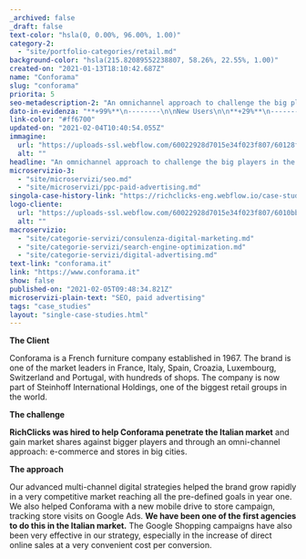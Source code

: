 ```yaml
---
_archived: false
_draft: false
text-color: "hsla(0, 0.00%, 96.00%, 1.00)"
category-2:
  - "site/portfolio-categories/retail.md"
background-color: "hsla(215.82089552238807, 58.26%, 22.55%, 1.00)"
created-on: "2021-01-13T18:10:42.687Z"
name: "Conforama"
slug: "conforama"
priorita: 5
seo-metadescription-2: "An omnichannel approach to challenge the big players in the sector: read our Conforama case study."
dato-in-evidenza: "**+99%**\n--------\n\nNew Users\n\n**+29%**\n--------\n\nOrganic Traffic\n\n**+155%**\n---------\n\nE-commerce Revenue"
link-color: "#ff6700"
updated-on: "2021-02-04T10:40:54.055Z"
immagine:
  url: "https://uploads-ssl.webflow.com/60022928d7015e34f023f807/60128f154496cc1a7783051a_conforama-rc.jpg"
  alt: ""
headline: "An omnichannel approach to challenge the big players in the sector"
microservizio-3:
  - "site/microservizi/seo.md"
  - "site/microservizi/ppc-paid-advertising.md"
singola-case-history-link: "https://richclicks-eng.webflow.io/case-studies/conforama"
logo-cliente:
  url: "https://uploads-ssl.webflow.com/60022928d7015e34f023f807/6010bb995d263434e8916f2f_6010470b77c73d9c6ec7070b_conforamarc.png"
  alt: ""
macroservizio:
  - "site/categorie-servizi/consulenza-digital-marketing.md"
  - "site/categorie-servizi/search-engine-optimization.md"
  - "site/categorie-servizi/digital-advertising.md"
text-link: "conforama.it"
link: "https://www.conforama.it"
show: false
published-on: "2021-02-05T09:48:34.821Z"
microservizi-plain-text: "SEO, paid advertising"
tags: "case_studies"
layout: "single-case-studies.html"
---
```


**The Client**

Conforama is a French furniture company established in 1967. The brand is one of the market leaders in France, Italy, Spain, Croazia, Luxembourg, Switzerland and Portugal, with hundreds of shops. The company is now part of Steinhoff International Holdings, one of the biggest retail groups in the world.

**The challenge**

**RichClicks was hired to help Conforama penetrate the Italian market** and gain market shares against bigger players and through an omni-channel approach: e-commerce and stores in big cities.

**The approach**

Our advanced multi-channel digital strategies helped the brand grow rapidly in a very competitive market reaching all the pre-defined goals in year one. We also helped Conforama with a new mobile drive to store campaign, tracking store visits on Google Ads. **We have been one of the first agencies to do this in the Italian market.** The Google Shopping campaigns have also been very effective in our strategy, especially in the increase of direct online sales at a very convenient cost per conversion.
